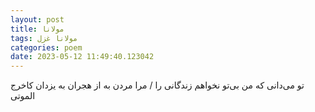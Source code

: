 ```yaml
---
layout: post
title: مولانا
tags: مولانا غزل
categories: poem
date: 2023-05-12 11:49:40.123042
---
```


تو می‌دانی که من بی‌تو نخواهم زندگانی را / مرا مردن به از هجران به یزدان کاخرج الموتی
